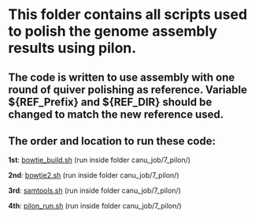 # This folder contains all scripts used to polish the genome assembly results using pilon.

## The code is written to use assembly with one round of quiver polishing as reference. Variable ${REF_Prefix} and ${REF_DIR} should be changed to match the new reference used.

## The order and location to run these code:

**1st**: [bowtie_build.sh](bowtie_build.sh)  (run inside folder canu_job/7_pilon/)

**2nd**: [bowtie2.sh](bowtie2.sh)  (run inside folder canu_job/7_pilon/)

**3rd**: [samtools.sh](samtools.sh)  (run inside folder canu_job/7_pilon/)

**4th**: [pilon_run.sh](pilon_run.sh)  (run inside folder canu_job/7_pilon/)

